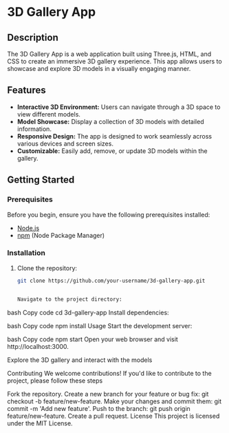 # 3D Gallery App

## Description

The 3D Gallery App is a web application built using Three.js, HTML, and CSS to create an immersive 3D gallery experience. This app allows users to showcase and explore 3D models in a visually engaging manner.

## Features

- **Interactive 3D Environment:** Users can navigate through a 3D space to view different models.
- **Model Showcase:** Display a collection of 3D models with detailed information.
- **Responsive Design:** The app is designed to work seamlessly across various devices and screen sizes.
- **Customizable:** Easily add, remove, or update 3D models within the gallery.

## Getting Started

### Prerequisites

Before you begin, ensure you have the following prerequisites installed:

- [Node.js](https://nodejs.org/)
- [npm](https://www.npmjs.com/) (Node Package Manager)

### Installation

1. Clone the repository:

   ```bash
   git clone https://github.com/your-username/3d-gallery-app.git


   Navigate to the project directory:

bash
Copy code
cd 3d-gallery-app
Install dependencies:

bash
Copy code
npm install
Usage
Start the development server:

bash
Copy code
npm start
Open your web browser and visit http://localhost:3000.

Explore the 3D gallery and interact with the models

Contributing
We welcome contributions! If you'd like to contribute to the project, please follow these steps

Fork the repository.
Create a new branch for your feature or bug fix: git checkout -b feature/new-feature.
Make your changes and commit them: git commit -m 'Add new feature'.
Push to the branch: git push origin feature/new-feature.
Create a pull request.
License
This project is licensed under the MIT License.


